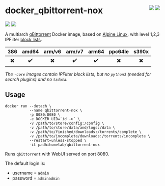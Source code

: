 # docker_qbittorrent-nox <a href='https://github.com/padhi-homelab/docker_qbittorrent-nox/actions?query=workflow%3A%22Docker+CI+Release+%28Latest%29%22'><img align='right' src='https://img.shields.io/github/actions/workflow/status/padhi-homelab/docker_qbittorrent-nox/docker-release-latest.yml?branch=master&logo=github&logoWidth=24&style=flat-square'></img></a> <a href='https://github.com/padhi-homelab/docker_qbittorrent-nox/actions?query=workflow%3A%22Docker+CI+Release+%28Core%29%22'><img align='right' src='https://img.shields.io/github/actions/workflow/status/padhi-homelab/docker_qbittorrent-nox/docker-release-core.yml?branch=master&logo=github&logoWidth=24&style=flat-square'></img></a>

<a href='https://hub.docker.com/r/padhihomelab/qbittorrent-nox'><img src='https://img.shields.io/docker/image-size/padhihomelab/qbittorrent-nox/latest?label=size%20%5Blatest%5D&logo=docker&logoWidth=24&style=for-the-badge'></img></a>
<a href='https://hub.docker.com/r/padhihomelab/qbittorrent-nox'><img src='https://img.shields.io/docker/image-size/padhihomelab/qbittorrent-nox/latest-core?label=size%20%5Bcore%5D&logo=docker&logoWidth=24&style=for-the-badge'></img></a>

A multiarch [qBittorrent] Docker image, based on [Alpine Linux], with level 1,2,3 IPFilter [block lists].

|           386            |       amd64        |          arm/v6          |       arm/v7       |       arm64        |         ppc64le          |          s390x           |
| :----------------------: | :----------------: | :----------------------: | :----------------: | :----------------: | :----------------------: | :----------------------: |
| :heavy_multiplication_x: | :heavy_check_mark: | :heavy_multiplication_x: | :heavy_check_mark: | :heavy_check_mark: | :heavy_multiplication_x: | :heavy_multiplication_x: |

_The `-core` images contain IPFilter block lists,_
_but no `python3` (needed for search plugins) and no `tzdata`._

## Usage

```
docker run --detach \
           --name qbittorrent-nox \
           -p 8080:8080 \
           -e DOCKER_UID=`id -u` \
           -v /path/to/store/config:/config \
           -v /path/to/store/data/and/logs:/data \
           -v /path/to/finished/downloads:/torrents/complete \
           -v /path/to/incomplete/downloads:/torrents/incomplete \
           --restart=unless-stopped \
           -it padhihomelab/qbittorrent-nox
```

Runs `qbittorrent` with WebUI served on port 8080.

The default login is:
- username = `admin`
- password = `adminadmin`

_<More details to be added soon>_


[Alpine Linux]: https://alpinelinux.org/
[block lists]:  https://www.iblocklist.com/lists
[qBittorrent]:  https://www.qbittorrent.org/
